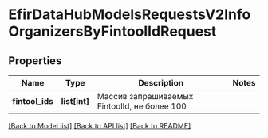 # EfirDataHubModelsRequestsV2InfoOrganizersByFintoolIdRequest

## Properties
Name | Type | Description | Notes
------------ | ------------- | ------------- | -------------
**fintool_ids** | **list[int]** | Массив запрашиваемых FintoolId, не более 100 | 

[[Back to Model list]](../README.md#documentation-for-models) [[Back to API list]](../README.md#documentation-for-api-endpoints) [[Back to README]](../README.md)

